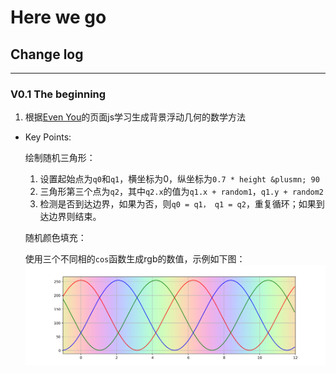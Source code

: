 # Here we go

## Change log
---

### V0.1 The beginning
1. 根据[Even You](http://evanyou.me)的页面js学习生成背景浮动几何的数学方法
- Key Points:

    绘制随机三角形：
    
    1. 设置起始点为`q0`和`q1`，横坐标为0，纵坐标为`0.7 * height &plusmn; 90`
    2. 三角形第三个点为`q2`，其中`q2.x`的值为`q1.x + random1`，`q1.y + random2`
    3. 检测是否到达边界，如果为否，则`q0 = q1， q1 = q2`，重复循环；如果到达边界则结束。
    
    随机颜色填充：
    
    使用三个不同相的`cos`函数生成rgb的数值，示例如下图：
    ![img](/sources/colorful.png)
